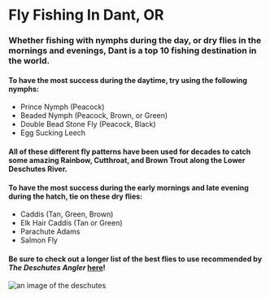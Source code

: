 # Fly Fishing In Dant, OR
### Whether fishing with nymphs during the day, or dry flies in the mornings and evenings, Dant is a top 10 fishing destination in the world.

#### To have the most success during the daytime, try using the following nymphs:
* Prince Nymph (Peacock)
* Beaded Nymph (Peacock, Brown, or Green)
* Double Bead Stone Fly (Peacock, Black)
* Egg Sucking Leech 
#### All of these different fly patterns have been used for decades to catch some amazing Rainbow, Cutthroat, and Brown Trout along the Lower Deschutes River.

#### To have the most success during the early mornings and late evening during the hatch, tie on these dry flies:
* Caddis (Tan, Green, Brown)
* Elk Hair Caddis (Tan or Green)
* Parachute Adams
* Salmon Fly

#### Be sure to check out a longer list of the best flies to use recommended by _The Deschutes Angler_  [here]([https://www.deschutesangler.com/flies/](https://www.deschutesangler.com/flies/))!

![an image of the deschutes](https://upload.wikimedia.org/wikipedia/commons/1/19/Deschutes_River_in_Oregon_%2835301692142%29.jpg)